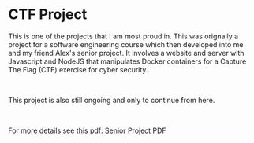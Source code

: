 # CTF Project
This is one of the projects that I am most proud in. This was orignally a project for a software engineering course which then developed into me and my friend Alex's senior project. It involves a website and server with Javascript and NodeJS that manipulates Docker containers for a Capture The Flag (CTF) exercise for cyber security.

<br>

This project is also still ongoing and only to continue from here.

<br>

For more details see this pdf:
[Senior Project PDF](./Senior_Project_Proposal.pdf)